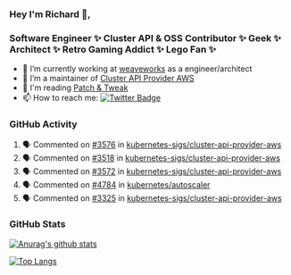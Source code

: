 ### Hey I'm Richard 👋, 

<h3 align="left">Software Engineer ✨ Cluster API & OSS Contributor ✨ Geek ✨ Architect ✨ Retro Gaming Addict ✨ Lego Fan ✨</h3>

- 🔭 I’m currently working at [weaveworks](https://github.com/weaveworks) as a engineer/architect
- 👯 I’m a maintainer of [Cluster API Provider AWS](https://github.com/kubernetes-sigs/cluster-api-provider-aws)
- 💬 I'm reading [Patch & Tweak](https://bjooks.com/products/patch-tweak-exploring-modular-synthesis)
- 📫 How to reach me: [![Twitter Badge](https://img.shields.io/badge/-@fruit_case-00acee?style=flat&logo=Twitter&logoColor=white)](https://twitter.com/intent/follow?screen_name=fruit_case "Follow on Twitter")

### GitHub Activity 

<!--START_SECTION:activity-->
1. 🗣 Commented on [#3576](https://github.com/kubernetes-sigs/cluster-api-provider-aws/issues/3576) in [kubernetes-sigs/cluster-api-provider-aws](https://github.com/kubernetes-sigs/cluster-api-provider-aws)
2. 🗣 Commented on [#3518](https://github.com/kubernetes-sigs/cluster-api-provider-aws/issues/3518) in [kubernetes-sigs/cluster-api-provider-aws](https://github.com/kubernetes-sigs/cluster-api-provider-aws)
3. 🗣 Commented on [#3572](https://github.com/kubernetes-sigs/cluster-api-provider-aws/issues/3572) in [kubernetes-sigs/cluster-api-provider-aws](https://github.com/kubernetes-sigs/cluster-api-provider-aws)
4. 🗣 Commented on [#4784](https://github.com/kubernetes/autoscaler/issues/4784) in [kubernetes/autoscaler](https://github.com/kubernetes/autoscaler)
5. 🗣 Commented on [#3325](https://github.com/kubernetes-sigs/cluster-api-provider-aws/issues/3325) in [kubernetes-sigs/cluster-api-provider-aws](https://github.com/kubernetes-sigs/cluster-api-provider-aws)
<!--END_SECTION:activity-->

### GitHub Stats

[![Anurag's github stats](https://github-readme-stats.vercel.app/api?username=richardcase&count_private=true&show_icons=true)](https://github.com/anuraghazra/github-readme-stats)

[![Top Langs](https://github-readme-stats.vercel.app/api/top-langs/?username=richardcase&hide=html&layout=compact)](https://github.com/anuraghazra/github-readme-stats)
